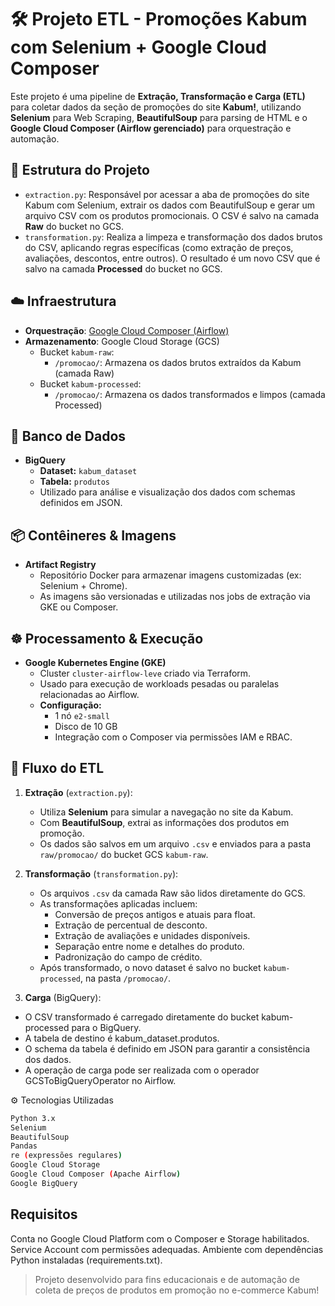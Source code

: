 # 🛠️ Projeto ETL - Promoções Kabum com Selenium + Google Cloud Composer

Este projeto é uma pipeline de **Extração, Transformação e Carga (ETL)** para coletar dados da seção de promoções do site **Kabum!**, utilizando **Selenium** para Web Scraping, **BeautifulSoup** para parsing de HTML e o **Google Cloud Composer (Airflow gerenciado)** para orquestração e automação.

## 📁 Estrutura do Projeto

- `extraction.py`: Responsável por acessar a aba de promoções do site Kabum com Selenium, extrair os dados com BeautifulSoup e gerar um arquivo CSV com os produtos promocionais. O CSV é salvo na camada **Raw** do bucket no GCS.
- `transformation.py`: Realiza a limpeza e transformação dos dados brutos do CSV, aplicando regras específicas (como extração de preços, avaliações, descontos, entre outros). O resultado é um novo CSV que é salvo na camada **Processed** do bucket no GCS.

## ☁️ Infraestrutura

- **Orquestração**: [Google Cloud Composer (Airflow)](https://cloud.google.com/composer)
- **Armazenamento**: Google Cloud Storage (GCS)
  - Bucket `kabum-raw`:
    - `/promocao/`: Armazena os dados brutos extraídos da Kabum (camada Raw)
  - Bucket `kabum-processed`:
    - `/promocao/`: Armazena os dados transformados e limpos (camada Processed)

## 🧱 Banco de Dados

- **BigQuery**
  - **Dataset:** `kabum_dataset`
  - **Tabela:** `produtos`
  - Utilizado para análise e visualização dos dados com schemas definidos em JSON.

## 📦 Contêineres & Imagens

- **Artifact Registry**
  - Repositório Docker para armazenar imagens customizadas (ex: Selenium + Chrome).
  - As imagens são versionadas e utilizadas nos jobs de extração via GKE ou Composer.

## ☸️ Processamento & Execução

- **Google Kubernetes Engine (GKE)**
  - Cluster `cluster-airflow-leve` criado via Terraform.
  - Usado para execução de workloads pesadas ou paralelas relacionadas ao Airflow.
  - **Configuração:**
    - 1 nó `e2-small`
    - Disco de 10 GB
    - Integração com o Composer via permissões IAM e RBAC.

## 🔄 Fluxo do ETL

1. **Extração** (`extraction.py`):
   - Utiliza **Selenium** para simular a navegação no site da Kabum.
   - Com **BeautifulSoup**, extrai as informações dos produtos em promoção.
   - Os dados são salvos em um arquivo `.csv` e enviados para a pasta `raw/promocao/` do bucket GCS `kabum-raw`.

2. **Transformação** (`transformation.py`):
   - Os arquivos `.csv` da camada Raw são lidos diretamente do GCS.
   - As transformações aplicadas incluem:
     - Conversão de preços antigos e atuais para float.
     - Extração de percentual de desconto.
     - Extração de avaliações e unidades disponíveis.
     - Separação entre nome e detalhes do produto.
     - Padronização do campo de crédito.
   - Após transformado, o novo dataset é salvo no bucket `kabum-processed`, na pasta `/promocao/`.

3. **Carga** (BigQuery):
  - O CSV transformado é carregado diretamente do bucket kabum-processed para o BigQuery.
  - A tabela de destino é kabum_dataset.produtos.
  - O schema da tabela é definido em JSON para garantir a consistência dos dados.
  - A operação de carga pode ser realizada com o operador GCSToBigQueryOperator no Airflow.

⚙️ Tecnologias Utilizadas

```bash
Python 3.x
Selenium
BeautifulSoup
Pandas
re (expressões regulares)
Google Cloud Storage
Google Cloud Composer (Apache Airflow)
Google BigQuery
```

## Requisitos
Conta no Google Cloud Platform com o Composer e Storage habilitados.
Service Account com permissões adequadas.
Ambiente com dependências Python instaladas (requirements.txt).


> Projeto desenvolvido para fins educacionais e de automação de coleta de preços de produtos em promoção no e-commerce Kabum!
